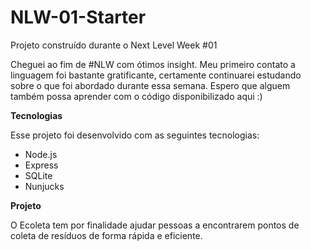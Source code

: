 # NLW-01-Starter
Projeto construído durante o Next Level Week #01

Cheguei ao fim de #NLW com ótimos insight. Meu primeiro contato a linguagem foi bastante gratificante, certamente continuarei estudando sobre o que foi abordado durante essa semana. Espero que alguem também possa aprender com o código disponibilizado aqui :)

**Tecnologias**

Esse projeto foi desenvolvido com as seguintes tecnologias:

- Node.js
- Express
- SQLite
- Nunjucks

**Projeto**

O Ecoleta tem por finalidade ajudar pessoas a encontrarem pontos de coleta de resíduos de forma rápida e eficiente.
